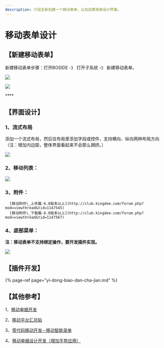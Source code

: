```yaml
---
description: 介绍全新创建一个移动表单，以及如果简单设计界面。
---
```


# 移动表单设计

## **【新建移动表单】**  

新建移动表单步骤：打开BOSIDE -》 打开子系统 -》 新建移动表单。  


![](http://clubimg.kingdee.com/club/attachments/forum/201902/27/1551252053i68486ojboe5c5o4584xbkc0z0b7k56l.png)

![](http://clubimg.kingdee.com/club/attachments/forum/201902/27/1551252138ijhjdt070c0t6phj3p6h87hd08kizc60.png)

\*\*\*\*

## **【界面设计】**

### 1、流式布局

添加一个流式布局，然后往布局里添加字段或控件，支持横向、纵向两种布局方向（注：增加内边距，整体界面看起来不会那么拥挤。）

![](http://clubimg.kingdee.com/club/attachments/forum/201902/27/1551254060n07k8w0o56pxyjn8jyxoz19pxp0b85p0.png)

### 2、移动列表：

![](http://clubimg.kingdee.com/club/attachments/forum/201902/27/1551256512u44p9ws8e8swepmlm4wc113lpzpw93s3.png)

### 3、附件：

  
      [移动附件\_上传篇-6.0版本以上](http://club.kingdee.com/forum.php?mod=viewthread&tid=1147545)  
      [移动附件\_下载篇-6.0版本以上](http://club.kingdee.com/forum.php?mod=viewthread&tid=1147567)  
  


### 4、底部菜单：

**注：移动表单不支持绑定操作，要开发插件实现。**

![](http://clubimg.kingdee.com/club/attachments/forum/201902/27/1551257088dmt7n4mnun7e6a68xsa8w7zewwnz2m2n.png)

## **【插件开发】**

{% page-ref page="yi-dong-biao-dan-cha-jian.md" %}

## 【其他参考】

1、[移动单据开发](http://club.kingdee.com/forum.php?mod=viewthread&tid=1270539&page=1#pid3548934)

2、[移动平台汇总贴](http://club.kingdee.com/forum.php?mod=viewthread&tid=1062364)

3、[零代码移动开发--移动智能录单](http://club.kingdee.com/forum.php?mod=viewthread&tid=1144830)

4、[移动单据设计开发（增加手势应用）](http://club.kingdee.com/forum.php?mod=viewthread&tid=1288822)

